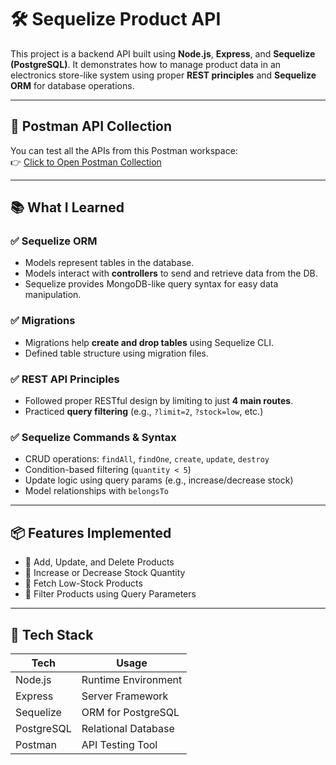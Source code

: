 # 🛠️ Sequelize Product API

This project is a backend API built using **Node.js**, **Express**, and **Sequelize (PostgreSQL)**. It demonstrates how to manage product data in an electronics store-like system using proper **REST principles** and **Sequelize ORM** for database operations.

---

## 🔗 Postman API Collection  
You can test all the APIs from this Postman workspace:  
👉 [Click to Open Postman Collection](https://techreal-8196.postman.co/workspace/techreal-Workspace~087fc4a3-aac8-4804-8624-fed6f82f709e/collection/40800552-99e05fe1-a2a7-44b8-92df-b4f0692e02a0?action=share&creator=40800552)

---

## 📚 What I Learned

### ✅ Sequelize ORM
- Models represent tables in the database.
- Models interact with **controllers** to send and retrieve data from the DB.
- Sequelize provides MongoDB-like query syntax for easy data manipulation.

### ✅ Migrations
- Migrations help **create and drop tables** using Sequelize CLI.
- Defined table structure using migration files.

### ✅ REST API Principles
- Followed proper RESTful design by limiting to just **4 main routes**.
- Practiced **query filtering** (e.g., `?limit=2`, `?stock=low`, etc.)

### ✅ Sequelize Commands & Syntax
- CRUD operations: `findAll`, `findOne`, `create`, `update`, `destroy`
- Condition-based filtering (`quantity < 5`)
- Update logic using query params (e.g., increase/decrease stock)
- Model relationships with `belongsTo`

---

## 📦 Features Implemented

- 🔹 Add, Update, and Delete Products
- 🔹 Increase or Decrease Stock Quantity
- 🔹 Fetch Low-Stock Products
- 🔹 Filter Products using Query Parameters

---

## 🧱 Tech Stack

| Tech        | Usage             |
|-------------|-------------------|
| Node.js     | Runtime Environment |
| Express     | Server Framework    |
| Sequelize   | ORM for PostgreSQL  |
| PostgreSQL  | Relational Database |
| Postman     | API Testing Tool    |



